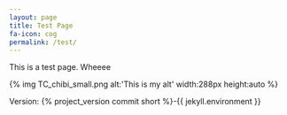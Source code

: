 ```yaml
---
layout: page
title: Test Page
fa-icon: cog
permalink: /test/
---
```


This is a test page. Wheeee

{% img TC_chibi_small.png alt:'This is my alt' width:288px height:auto %}

Version: {% project_version commit short %}-{{ jekyll.environment }}